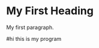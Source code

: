 <!DOCTYPE html>
<html>
<body>

<h1>My First Heading</h1>
<p>My first paragraph.</p>

</body>
</html>


#hi this is my program
